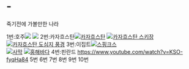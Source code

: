 # -
죽기전에 가볼만한 나라

1번:호주[![](http://p1.pichost.me/i/53/1768532.jpg)](https://www.youtube.com/watch?v=TyJ9W0aixws&list=PL_JOHb8anjbW2_Wf486DiGVg-OI2iFJc4)
[![](https://i.ytimg.com/vi/fCyIbQ5hw9Q/maxresdefault.jpg)](https://www.youtube.com/watch?v=TyJ9W0aixws&list=PL_JOHb8anjbW2_Wf486DiGVg-OI2iFJc4)
2번:카자흐스탄[![카자흐스탄](http://fb77072r.bget.ru/img/7.jpg)](https://www.youtube.com/watch?v=VekTZet26o0)
[![카자흐스탄 스키장](https://i.ytimg.com/vi/1_w_wc-4lWI/maxresdefault.jpg)](https://www.youtube.com/watch?v=VekTZet26o0)
[![카자흐스탄 도심지 풍경](https://kr.best-wallpaper.net/wallpaper/1920x1080/1310/Astana-Kazakhstan-city-landscape-dusk-lights-buildings-clouds_1920x1080.jpg)](https://www.youtube.com/watch?v=VekTZet26o0)
3번:이집트[![스핑크스](https://c.pxhere.com/photos/22/7e/egypt_sphinx_pyramid_old_history_egyptian_cairo_desert-774892.jpg!d)](https://www.youtube.com/watch?v=DVjr98psTMo)  
[![사막](http://www.tunturisusi.com/kamelit/aavikolla.jpg)](https://www.youtube.com/watch?v=DVjr98psTMo)
[![홍해바다](https://www.rnz.de/cms_media/module_img/235/117726_1_org_aegypten.jpg)](https://www.youtube.com/watch?v=DVjr98psTMo)
4번:핀란드 https://www.youtube.com/watch?v=KSO-fyqHa84
5번
6번
7번
8번
9번
10번
